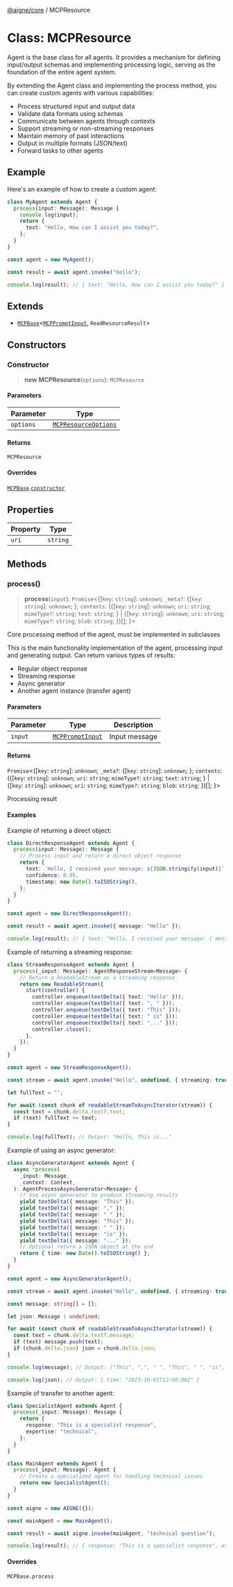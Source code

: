 [@aigne/core](../wiki/Home) / MCPResource

# Class: MCPResource

Agent is the base class for all agents.
It provides a mechanism for defining input/output schemas and implementing processing logic,
serving as the foundation of the entire agent system.

By extending the Agent class and implementing the process method, you can create custom agents
with various capabilities:

- Process structured input and output data
- Validate data formats using schemas
- Communicate between agents through contexts
- Support streaming or non-streaming responses
- Maintain memory of past interactions
- Output in multiple formats (JSON/text)
- Forward tasks to other agents

## Example

Here's an example of how to create a custom agent:

```ts
class MyAgent extends Agent {
  process(input: Message): Message {
    console.log(input);
    return {
      text: "Hello, How can I assist you today?",
    };
  }
}

const agent = new MyAgent();

const result = await agent.invoke("hello");

console.log(result); // { text: "Hello, How can I assist you today?" }
```

## Extends

- [`MCPBase`](../wiki/Class.MCPBase)\<[`MCPPromptInput`](../wiki/Interface.MCPPromptInput), `ReadResourceResult`\>

## Constructors

### Constructor

> **new MCPResource**(`options`): `MCPResource`

#### Parameters

| Parameter | Type                                                         |
| --------- | ------------------------------------------------------------ |
| `options` | [`MCPResourceOptions`](../wiki/Interface.MCPResourceOptions) |

#### Returns

`MCPResource`

#### Overrides

[`MCPBase`](../wiki/Class.MCPBase).[`constructor`](../wiki/Class.MCPBase#constructor)

## Properties

| Property               | Type     |
| ---------------------- | -------- |
| <a id="uri"></a> `uri` | `string` |

## Methods

### process()

> **process**(`input`): `Promise`\<\{[`key`: `string`]: `unknown`; `_meta?`: \{[`key`: `string`]: `unknown`; \}; `contents`: (\{[`key`: `string`]: `unknown`; `uri`: `string`; `mimeType?`: `string`; `text`: `string`; \} \| \{[`key`: `string`]: `unknown`; `uri`: `string`; `mimeType?`: `string`; `blob`: `string`; \})[]; \}\>

Core processing method of the agent, must be implemented in subclasses

This is the main functionality implementation of the agent, processing input and
generating output. Can return various types of results:

- Regular object response
- Streaming response
- Async generator
- Another agent instance (transfer agent)

#### Parameters

| Parameter | Type                                                 | Description   |
| --------- | ---------------------------------------------------- | ------------- |
| `input`   | [`MCPPromptInput`](../wiki/Interface.MCPPromptInput) | Input message |

#### Returns

`Promise`\<\{[`key`: `string`]: `unknown`; `_meta?`: \{[`key`: `string`]: `unknown`; \}; `contents`: (\{[`key`: `string`]: `unknown`; `uri`: `string`; `mimeType?`: `string`; `text`: `string`; \} \| \{[`key`: `string`]: `unknown`; `uri`: `string`; `mimeType?`: `string`; `blob`: `string`; \})[]; \}\>

Processing result

#### Examples

Example of returning a direct object:

```ts
class DirectResponseAgent extends Agent {
  process(input: Message): Message {
    // Process input and return a direct object response
    return {
      text: `Hello, I received your message: ${JSON.stringify(input)}`,
      confidence: 0.95,
      timestamp: new Date().toISOString(),
    };
  }
}

const agent = new DirectResponseAgent();

const result = await agent.invoke({ message: "Hello" });

console.log(result); // { text: "Hello, I received your message: { message: 'Hello' }", confidence: 0.95, timestamp: "2023-10-01T12:00:00Z" }
```

Example of returning a streaming response:

```ts
class StreamResponseAgent extends Agent {
  process(_input: Message): AgentResponseStream<Message> {
    // Return a ReadableStream as a streaming response
    return new ReadableStream({
      start(controller) {
        controller.enqueue(textDelta({ text: "Hello" }));
        controller.enqueue(textDelta({ text: ", " }));
        controller.enqueue(textDelta({ text: "This" }));
        controller.enqueue(textDelta({ text: " is" }));
        controller.enqueue(textDelta({ text: "..." }));
        controller.close();
      },
    });
  }
}

const agent = new StreamResponseAgent();

const stream = await agent.invoke("Hello", undefined, { streaming: true });

let fullText = "";

for await (const chunk of readableStreamToAsyncIterator(stream)) {
  const text = chunk.delta.text?.text;
  if (text) fullText += text;
}

console.log(fullText); // Output: "Hello, This is..."
```

Example of using an async generator:

```ts
class AsyncGeneratorAgent extends Agent {
  async *process(
    _input: Message,
    _context: Context,
  ): AgentProcessAsyncGenerator<Message> {
    // Use async generator to produce streaming results
    yield textDelta({ message: "This" });
    yield textDelta({ message: "," });
    yield textDelta({ message: " " });
    yield textDelta({ message: "This" });
    yield textDelta({ message: " " });
    yield textDelta({ message: "is" });
    yield textDelta({ message: "..." });
    // Optional return a JSON object at the end
    return { time: new Date().toISOString() };
  }
}

const agent = new AsyncGeneratorAgent();

const stream = await agent.invoke("Hello", undefined, { streaming: true });

const message: string[] = [];

let json: Message | undefined;

for await (const chunk of readableStreamToAsyncIterator(stream)) {
  const text = chunk.delta.text?.message;
  if (text) message.push(text);
  if (chunk.delta.json) json = chunk.delta.json;
}

console.log(message); // Output: ["This", ",", " ", "This", " ", "is", "..."]

console.log(json); // Output: { time: "2023-10-01T12:00:00Z" }
```

Example of transfer to another agent:

```ts
class SpecialistAgent extends Agent {
  process(_input: Message): Message {
    return {
      response: "This is a specialist response",
      expertise: "technical",
    };
  }
}

class MainAgent extends Agent {
  process(_input: Message): Agent {
    // Create a specialized agent for handling technical issues
    return new SpecialistAgent();
  }
}

const aigne = new AIGNE({});

const mainAgent = new MainAgent();

const result = await aigne.invoke(mainAgent, "technical question");

console.log(result); // { response: "This is a specialist response", expertise: "technical" }
```

#### Overrides

`MCPBase.process`
